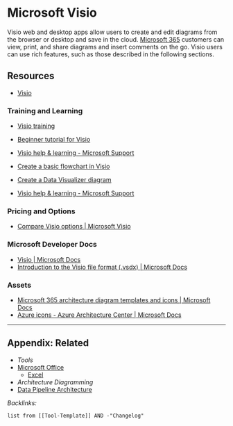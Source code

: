 # Microsoft Visio

Visio web and desktop apps allow users to create and edit diagrams from the browser or desktop and save in the cloud. [Microsoft 365](Microsoft%20Office.md) customers can view, print, and share diagrams and insert comments on the go. Visio users can use rich features, such as those described in the following sections.

## Resources

* [Visio](https://www.office.com/launch/visio?ui=en-US&rs=US&auth=2)

### Training and Learning

* [Visio training](https://support.microsoft.com/en-us/office/visio-training-e058bcfa-1d90-4653-afc6-e84d54cf94a6)

* [Beginner tutorial for Visio](https://support.microsoft.com/en-us/office/beginner-tutorial-for-visio-bc1605de-d9f3-4c3a-970c-19876386047c)

* [Visio help & learning - Microsoft Support](https://support.microsoft.com/en-us/visio?wt.mc_id=otc_visio&ui=en-us&rs=en-us&ad=us)

* [Create a basic flowchart in Visio](https://support.microsoft.com/en-us/office/create-a-basic-flowchart-in-visio-e207d975-4a51-4bfa-a356-eeec314bd276?wt.mc_id=otc_visio#)

* [Create a Data Visualizer diagram](https://support.microsoft.com/en-us/office/create-a-data-visualizer-diagram-17211b46-d144-4ca2-9ea7-b0f48f0ae0a6?wt.mc_id=otc_visio#)

* [Visio help & learning - Microsoft Support](https://support.microsoft.com/en-us/visio)

### Pricing and Options

* [Compare Visio options | Microsoft Visio](https://www.microsoft.com/en-us/microsoft-365/visio/microsoft-visio-plans-and-pricing-compare-visio-options?ef_id=bd8ce521616d13f3015084d8c6cadfdc%3aG%3as&OCID=AID2200004_SEM_bd8ce521616d13f3015084d8c6cadfdc%3aG%3as&lnkd=Bing_O365SMB_Brand&msclkid=bd8ce521616d13f3015084d8c6cadfdc&activetab=tabs:primaryr1)

### Microsoft Developer Docs

* [Visio | Microsoft Docs](https://docs.microsoft.com/en-us/office/client-developer/visio/visio-home)
* [Introduction to the Visio file format (.vsdx) | Microsoft Docs](https://docs.microsoft.com/en-us/office/client-developer/visio/introduction-to-the-visio-file-formatvsdx)

### Assets

* [Microsoft 365 architecture diagram templates and icons | Microsoft Docs](https://docs.microsoft.com/en-us/microsoft-365/solutions/architecture-icons-templates?view=o365-worldwide)
* [Azure icons - Azure Architecture Center | Microsoft Docs](https://docs.microsoft.com/en-us/azure/architecture/icons/)

---

## Appendix: Related

* *Tools*
* [Microsoft Office](Microsoft%20Office.md)
  * [Excel](Excel/Excel.md)
* *Architecture Diagramming*
* [Data Pipeline Architecture](../../../0-Slipbox/Data%20Pipeline%20Architecture.md)

*Backlinks:*

````dataview
list from [[Tool-Template]] AND -"Changelog"
````
